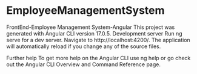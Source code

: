 # EmployeeManagementSystem
FrontEnd-Employee Management System-Angular
This project was generated with Angular CLI version 17.0.5.
Development server
Run ng serve for a dev server. Navigate to http://localhost:4200/. The application will automatically reload if you change any of the source files.

Further help
To get more help on the Angular CLI use ng help or go check out the Angular CLI Overview and Command Reference page.
